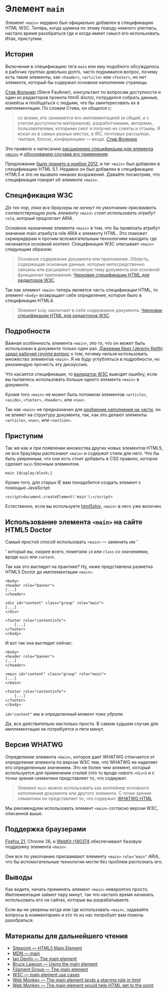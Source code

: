 # Элемент `main`

Элемент `<main>` недавно был официально добавлен в спецификацию HTML W3C. Теперь,
когда шумиха по этому поводу немного улеглась, настало время разобраться где и
когда имеет смысл его использовать. Итак, приступим.

## История

Включение в спецификацию тега `main` или ему подобного обсуждалось в рабочих
группах довольно долго, часто поднимался вопрос, почему есть такие элементы,
как `<header>`, `<article>` или `<footer>`, но нет элемента, который бы
содержал основное наполнение страницы.

[Стив Фолкнер][1] (Steve Faulkner), консультант по вопросам доступности и
один из редакторов проекта html5 doctor, потрудился собрать данные, юзкейсы и
пообщаться с людьми, что бы заинтересовать их в имплементации. По словам Стива,
он общался с:

> со всеми, кто занимается его имплементацией (и общей, и с учетом доступности
> материалов), разработчиками, авторами, пользователями, которыми смог и получил
> их советы и отзывы. Я искал их в самых разных местах; в IRC, почтовых
> рассылках, твитере, блогах, конференциях — везде.
> [Стив Фолкнер][1]

Это привело к написанию [расширению спецификации для элемента `<main>`][2] и
[обоснованию случаев его применения][3].

Предложение [было принято в ноябре 2012][4], и тег `<main>` был добавлен в
спецификацию HTML 5.1. Недавно он был добавлен в спецификацию HTML5 и это не
вызвало никаких возражений. Давайте посмотрим, что спецификация говорит об
элементе `<main>`.

## Спецификация W3C

*До тех пор, пока все браузеры не начнут по умолчанию присваивать соответствующую
роль элементу `<main>` стоит использовать атрибут `role`, который предлагает
ARIA.*

Основное назначение элемента `<main>` в том, что бы привязать атрибут значение
main атрибута role ARIA к элементу HTML. Это поможет скринридерам и прочим
вспомогательным технологиям находить где начинается основной контент. Спецификация
W3C описывает `<main>` следующим образом:

> Основное содержание документа или приложения. Область, содержащая основные
> данные, которые непосредственно связаны или расширяют основную тему документа
> или основной функционал приложения.
> [Черновик спецификации HTML для редакторов W3C][5].

Так как элемент `<main>` теперь является часть спецификации HTML, то элемент
`<body>` возвращает себе определение, которое было в спецификации HTML4.

> Элемент `body` заключает в себе содержимое документа.
> [Черновик спецификации HTML для редакторов W3C][5].

## Подробности

Важная особенность элемента `<main>`, это то, что он может быть использован в
документе только один раз. [Джереми Кеиз (Jeremy Keith) задал рабочей группе
вопрос][7] о том, почему нельзя использовать множество элементов `<main>`. Я
не буду углубляться в подробности, но рекомендую прочесть эту дискуссию.

Что касается спецификации, то [валидатор W3C][8] выводит ошибку, если вы пытаетесь
использовать больше одного элемента `<main>` в документе.

Кроме того `<main>` не может быть потомком элементов `<article>`, `<aside>`,
`<footer>`, `<header>`, или `<nav>`.

Так как `<main>` не предназначен для [разбиение наполнения на части][9], он не
влияет на структуру документа, так, как это делают элементы `<article>`,
`<nav>`, или `<section>`.

## Приступим

Так же как и при появлении множества других новых элементов HTML5, не все
браузеры распознают `<main>` и содержат стили для него. Что бы быть уверенным,
что они есть стоит добавить в CSS правило, которое сделает `main` блочным
элементом.

    main {display:block;}

Кроме того, для старых IE вам понадобится создать элемент c помощью JavaScript:

    <script>document.createElement('main');</script>

Естественно, если вы используете [html5shiv][10], `<main>` в него уже включен.

## Использование элемента `<main>` на сайте HTML5 Doctor

Самый простой способ использовать `<main>` — заменить им '<div>' который вы,
скорее всего, пометили `id` или `class` со значениями, вроде `main` или `content`.

Так как это выглядит на практике? Ну, ниже представлена разметка HTML5 Doctor
до имплементации `<main>`.

    <body>
    <header role="banner">
    [...]
    </header>

    <div id="content" class="group" role="main">
    [...]
    </div>

    <footer role="contentinfo">
        [...]
    </footer>
    </body>

И вот так она выглядит сейчас:

    <body>
    <header role="banner">
    [...]
    </header>

    <main id="content" class="group" role="main">
    [...]
    </main>

    <footer role="contentinfo">
        [...]
    </footer>
    </body>

*`id="content"` мы в определенный момент тоже убрали.*

Да, все действительно настолько просто. В самом худшем случае для имплементации
не потребуется и пяти минут.

## Версия WHATWG

Определение элемента `<main>`, которое дает WHATWG отличается от определения
элемента по версии W3C тем, что WHATWG не наделяет его определенным значением.
Это не более чем элемент, который используется для применения стилей (что то
вроде нового `<div>`) и с точки зрения семантики представляет то, что содержит.

> Элемент `main` можно использовать как контейнер основного наполнения документа
> или другого элемента. С точки зрения семантики он представляет то, что содержит.
> [WHATWG HTML][11]

Мы рекомендуем использовать элемент `<main>` согласно версии W3C, описанной выше.

## Поддержка браузерами

[Firefox 21][12], Chrome 26, и [WebKit r140374][13] обеспечивают базовую поддержку
элемента `<main>`.

Они все по умолчанию присваивают элементу `<main>` `role="main"` ARIA,
что бы вспомогательные технологии могли без проблем распознать его.

## Выводы

Как видите, начать применять элемент `<main>` невероятно просто. Имплементация
займет пару минут, так что настало время начинать использовать его на сайтах,
которые вы разрабатываете.

Если вы не уверены когда или где использовать `<main>`, задавайте вопросы в
комментариях и кто то из нас попробует вам помочь разобраться.

## Материалы для дальнейшего чтения

* [Sitepoint — HTML5 Main Element][14]
* [MDN — main][15]
* [Ian Devlin — The main element][16]
* [Bruce Lawson — Using the main element][17]
* [Filament Group — The main element][18]
* [W3C — main element use cases][19]
* [Web Monkey — The main element lands a starring role in html][20]
* [Web Monkey — The main element would help HTML get to the point][21]

[1]: http://html5doctor.com/interview-steve-faulkner-html5-editor-new-doctor/
[2]: https://dvcs.w3.org/hg/html-extensions/raw-file/tip/maincontent/index.html
[3]: http://www.w3.org/html/wg/wiki/User:Sfaulkne/main-usecases#Introduction
[4]: http://lists.w3.org/Archives/Public/public-html/2012Nov/0232.html
[5]: http://www.w3.org/html/wg/drafts/html/master/grouping-content.html#the-main-element
[6]: http://www.w3.org/html/wg/drafts/html/master/sections.html#the-body-element
[7]: http://lists.w3.org/Archives/Public/public-html/2013Jan/0230.html
[8]: http://validator.w3.org/nu/
[9]: http://www.w3.org/html/wg/drafts/html/master/dom.html#sectioning-content-0
[10]: https://github.com/aFarkas/html5shiv
[11]: http://www.whatwg.org/specs/web-apps/current-work/multipage/grouping-content.html#the-main-element
[12]: http://www.mozilla.org/en-US/firefox/21.0/releasenotes/
[13]: http://nightly.webkit.org/builds/trunk/mac/14
[14]: http://www.sitepoint.com/html5-main-element/
[15]: https://developer.mozilla.org/en-US/docs/HTML/Element/main
[16]: http://www.iandevlin.com/blog/2013/01/html5/the-main-element
[17]: http://www.brucelawson.co.uk/2013/the-main-element/
[18]: http://filamentgroup.com/lab/the_main_element/
[19]: http://www.w3.org/html/wg/wiki/User:Sfaulkne/main-usecases#Introduction
[20]: http://www.webmonkey.com/2013/02/main-element-lands-a-starring-role-in-html/
[21]: http://www.webmonkey.com/2012/12/proposed-main-element-would-help-html-get-to-the-point/
